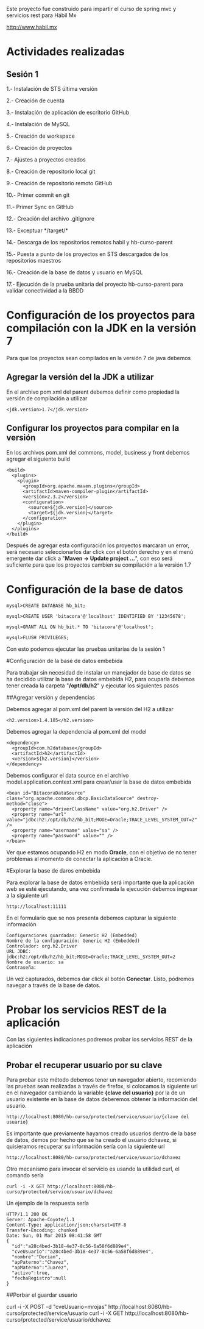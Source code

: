 Este proyecto fue construido para impartir el curso de spring mvc y servicios rest para Hábil Mx

http://www.habil.mx


# Actividades realizadas

## Sesión 1

1.- Instalación de STS última versión

2.- Creación de cuenta

3.- Instalación de aplicación de escritorio GitHub

4.- Instalación de MySQL

5.- Creación de workspace

6.- Creación de proyectos

7.- Ajustes a proyectos creados

8.- Creación de repositorio local git

9.- Creación de repositorio remoto GitHub

10.- Primer commit en git

11.- Primer Sync en GitHub

12.- Creación del archivo .gitignore

13.- Exceptuar \*/target/\*

14.- Descarga de los repositorios remotos habil y hb-curso-parent

15.- Puesta a punto de los proyectos en STS descargados de los repositorios maestros

16.- Creación de la base de datos y usuario en MySQL

17.- Ejecución de la prueba unitaria del proyecto hb-curso-parent para validar conectividad a la BBDD


# Configuración de los proyectos para compilación con la JDK en la versión 7

Para que los proyectos sean compilados en la versión 7 de java debemos

## Agregar la versión del la JDK a utilizar

En el archivo pom.xml del parent debemos definir como propiedad la versión de compilación
a utilizar

    <jdk.version>1.7</jdk.version>

## Configurar los proyectos para compilar en la versión

En los archivos pom.xml del commons, model, business y front debemos agregar el siguiente build

    <build>
      <plugins>
        <plugin>
          <groupId>org.apache.maven.plugins</groupId>
          <artifactId>maven-compiler-plugin</artifactId>
          <version>2.3.2</version>
          <configuration>
            <source>${jdk.version}</source>
            <target>${jdk.version}</target>
          </configuration>
        </plugin>
      </plugins>
    </build>

Después de agregar esta configuración los proyectos marcaran un error, será necesario seleccionarlos
dar click con el botón derecho y en el menú emergente dar click a "**Maven -> Update project ...**", con eso será suficiente para que los proyectos cambien su compilación a la versión 1.7

# Configuración de la base de datos

    mysql>CREATE DATABASE hb_bit;

    mysql>CREATE USER 'bitacora'@'localhost' IDENTIFIED BY '12345678';

    mysql>GRANT ALL ON hb_bit.* TO 'bitacora'@'localhost';

    mysql>FLUSH PRIVILEGES;

Con esto podemos ejecutar las pruebas unitarias de la sesión 1

#Configuración de la base de datos embebida

Para trabajar sin necesidad de instalar un manejador de base de datos se ha decidido
utilizar la base de datos embebida H2, para ocuparla debemos tener creada la carpeta
"**/opt/db/h2**" y ejecutar los siguientes pasos

##Agregar versión y dependencias

Debemos agregar al pom.xml del parent la versión del H2 a utilizar

    <h2.version>1.4.185</h2.version>

Debemos agregar la dependencia al pom.xml del model

    <dependency>
      <groupId>com.h2database</groupId>
      <artifactId>h2</artifactId>
      <version>${h2.version}</version>
    </dependency>

Debemos configurar el data source en el archivo model.application.context.xml para crear/usar la base de datos embebida

    <bean id="BitacoraDataSource" class="org.apache.commons.dbcp.BasicDataSource" destroy-method="close">
      <property name="driverClassName" value="org.h2.Driver" />
      <property name="url" value="jdbc:h2:/opt/db/h2/hb_bit;MODE=Oracle;TRACE_LEVEL_SYSTEM_OUT=2" />
      <property name="username" value="sa" />
      <property name="password" value="" />
    </bean>

Ver que estamos ocupando H2 en modo **Oracle**, con el objetivo de no tener problemas al momento de conectar la aplicación a Oracle.


#Explorar la base de daros embebida

Para explorar la base de datos embebida será importante que la aplicación web se esté ejecutando, una vez confirmada la ejecución debemos ingresar a la siguiente url

    http://localhost:11111

En el formulario que se nos presenta debemos capturar la siguiente información

    Configuraciones guardadas: Generic H2 (Embedded)
    Nombre de la configuración: Generic H2 (Embedded)
    Controlador: org.h2.Driver
    URL JDBC: jdbc:h2:/opt/db/h2/hb_bit;MODE=Oracle;TRACE_LEVEL_SYSTEM_OUT=2
    Nombre de usuario: sa
    Contraseña:

Un vez capturados, debemos dar click al botón **Conectar**. Listo, podremos navegar a través
de la base de datos.

# Probar los servicios REST de la aplicación

Con las siguientes indicaciones podremos probar los servicios REST de la aplicación

## Probar el recuperar usuario por su clave

Para probar este método debemos tener un navegador abierto, recomiendo las pruebas sean realizadas
a través de firefox, si colocamos la siguiente url en el navegador cambiando la variable
**{clave del usuario}** por la de un usuario existente en la base de datos deberemos obtener la información del usuario.

    http://localhost:8080/hb-curso/protected/service/usuario/{clave del usuario}

Es importante que previamente hayamos creado usuarios dentro de la base de datos, demos por
hecho que se ha creado el usuario dchavez, si quisieramos recuperar su información sería con
la siguiente url

    http://localhost:8080/hb-curso/protected/service/usuario/dchavez

Otro mecanismo para invocar el servicio es usando la utilidad curl, el comando sería

    curl -i -X GET http://localhost:8080/hb-curso/protected/service/usuario/dchavez

Un ejemplo de la respuesta sería

    HTTP/1.1 200 OK
    Server: Apache-Coyote/1.1
    Content-Type: application/json;charset=UTF-8
    Transfer-Encoding: chunked
    Date: Sun, 01 Mar 2015 08:41:58 GMT
    {
      "id":"a28c4bed-3b18-4e37-8c56-6a58f6d889e4",
      "cveUsuario":"a28c4bed-3b18-4e37-8c56-6a58f6d889e4",
      "nombre":"Dorian",
      "apPaterno":"Chavez",
      "apMaterno":"Juarez",
      "activo":true,
      "fechaRegistro":null
    }

##Porbar el guardar usuario

curl -i -X POST -d "cveUsuario=mrojas" http://localhost:8080/hb-curso/protected/service/usuario
curl -i -X GET http://localhost:8080/hb-curso/protected/service/usuario/dchavez
